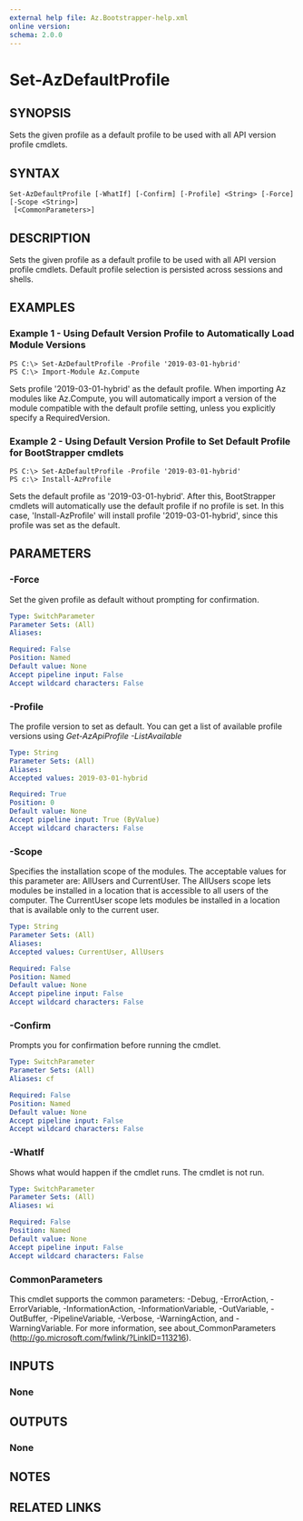 ```yaml
---
external help file: Az.Bootstrapper-help.xml
online version: 
schema: 2.0.0
---
```


# Set-AzDefaultProfile

## SYNOPSIS
Sets the given profile as a default profile to be used with all API version profile cmdlets.

## SYNTAX

```
Set-AzDefaultProfile [-WhatIf] [-Confirm] [-Profile] <String> [-Force] [-Scope <String>]
 [<CommonParameters>]
```

## DESCRIPTION
Sets the given profile as a default profile to be used with all API version profile cmdlets. Default profile selection is persisted across sessions and shells.

## EXAMPLES

### Example 1 - Using Default Version Profile to Automatically Load Module Versions
```
PS C:\> Set-AzDefaultProfile -Profile '2019-03-01-hybrid'
PS C:\> Import-Module Az.Compute
```

Sets profile '2019-03-01-hybrid' as the default profile. 
When importing Az modules like Az.Compute, you will automatically import a version of the module compatible with the default profile setting, 
unless you explicitly specify a RequiredVersion.

### Example 2 - Using Default Version Profile to Set Default Profile for BootStrapper cmdlets
```
PS C:\> Set-AzDefaultProfile -Profile '2019-03-01-hybrid'
PS c:\> Install-AzProfile
```

Sets the default profile as '2019-03-01-hybrid'.  After this, BootStrapper cmdlets will automatically use the default profile if no profile is set.
In this case, 'Install-AzProfile'  will install profile '2019-03-01-hybrid', since this profile was set as the default.

## PARAMETERS

### -Force
Set the given profile as default without prompting for confirmation.

```yaml
Type: SwitchParameter
Parameter Sets: (All)
Aliases: 

Required: False
Position: Named
Default value: None
Accept pipeline input: False
Accept wildcard characters: False
```

### -Profile
The profile version to set as default.  You can get a list of available profile versions using *Get-AzApiProfile -ListAvailable*

```yaml
Type: String
Parameter Sets: (All)
Aliases: 
Accepted values: 2019-03-01-hybrid

Required: True
Position: 0
Default value: None
Accept pipeline input: True (ByValue)
Accept wildcard characters: False
```

### -Scope
Specifies the installation scope of the modules. The acceptable values for this parameter are: AllUsers and CurrentUser.
The AllUsers scope lets modules be installed in a location that is accessible to all users of the computer.
The CurrentUser scope lets modules be installed in a location that is available only to the current user.

```yaml
Type: String
Parameter Sets: (All)
Aliases: 
Accepted values: CurrentUser, AllUsers

Required: False
Position: Named
Default value: None
Accept pipeline input: False
Accept wildcard characters: False
```

### -Confirm
Prompts you for confirmation before running the cmdlet.

```yaml
Type: SwitchParameter
Parameter Sets: (All)
Aliases: cf

Required: False
Position: Named
Default value: None
Accept pipeline input: False
Accept wildcard characters: False
```

### -WhatIf
Shows what would happen if the cmdlet runs. The cmdlet is not run.

```yaml
Type: SwitchParameter
Parameter Sets: (All)
Aliases: wi

Required: False
Position: Named
Default value: None
Accept pipeline input: False
Accept wildcard characters: False
```

### CommonParameters
This cmdlet supports the common parameters: -Debug, -ErrorAction, -ErrorVariable, -InformationAction, -InformationVariable, -OutVariable, -OutBuffer, -PipelineVariable, -Verbose, -WarningAction, and -WarningVariable. For more information, see about_CommonParameters (http://go.microsoft.com/fwlink/?LinkID=113216).

## INPUTS

### None

## OUTPUTS

### None

## NOTES

## RELATED LINKS

